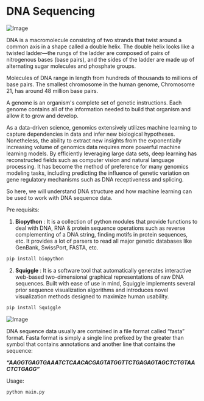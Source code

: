 # DNA Sequencing
![Image](https://github.com/inDefinate9/DNA-Sequencing/blob/main/index.png)

DNA is a macromolecule consisting of two strands that twist around a common axis in a shape called a double helix. The double helix looks like a twisted ladder—the rungs of the ladder are composed of pairs of nitrogenous bases (base pairs), and the sides of the ladder are made up of alternating sugar molecules and phosphate groups.

Molecules of DNA range in length from hundreds of thousands to millions of base pairs. The smallest chromosome in the human genome, Chromosome 21, has around 48 million base pairs.

A genome is an organism's complete set of genetic instructions. Each genome contains all of the information needed to build that organism and allow it to grow and develop.

As a data-driven science, genomics extensively utilizes machine learning to capture dependencies in data and infer new biological hypotheses. Nonetheless, the ability to extract new insights from the exponentially increasing volume of genomics data requires more powerful machine learning models. By efficiently leveraging large data sets, deep learning has reconstructed fields such as computer vision and natural language processing. It has become the method of preference for many genomics modeling tasks, including predicting the influence of genetic variation on gene regulatory mechanisms such as DNA receptiveness and splicing.

So here, we will understand DNA structure and how machine learning can be used to work with DNA sequence data.

Pre requisits:

1. **Biopython** : It is a collection of python modules that provide functions to deal with DNA, RNA & protein sequence operations such as reverse complementing of a DNA string, finding motifs in protein sequences, etc. It provides a lot of parsers to read all major genetic databases like GenBank, SwissPort, FASTA, etc.

```python
pip install biopython
```

2. **Squiggle** : It is a software tool that automatically generates interactive web-based two-dimensional graphical representations of raw DNA sequences. Built with ease of use in mind, Squiggle implements several prior sequence visualization algorithms and introduces novel visualization methods designed to maximize human usability.

```python
pip install Squiggle
```

![Image](https://github.com/inDefinate9/DNA-Sequencing/blob/main/3eee0b_fe5700c77ee54081b7ced60a753bd4a3%7Emv2.webp)

DNA sequence data usually are contained in a file format called “fasta” format. Fasta format is simply a single line prefixed by the greater than symbol that contains annotations and another line that contains the sequence:

***“AAGGTGAGTGAAATCTCAACACGAGTATGGTTCTGAGAGTAGCTCTGTAACTCTGAGG”***

Usage:

```python
python main.py
```

